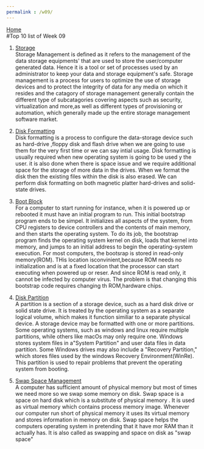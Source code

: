 ```yaml
---
permalink : /w09/
---
```

[Home](../)
<br>
#Top 10 list of Week 09
<br>

1. [Storage](https://www.geeksforgeeks.org/storage-management/)<br>
Storage Management is defined as it refers to the management of the data storage equipments' that are used to store the user/computer generated data. Hence it is a tool or set of processes used by an administrator to keep your data and storage equipment's safe.
Storage management is a process for users to optimize the use of storage devices and to protect the integrity of data for any media on which it resides and the catagory of storage management generally contain the different type of subcatagories covering aspects such as security, virtualization and more,as well as different types of provisioning or automation, which  generally made up the entire storage management software market.

2. [Disk Formatting](https://www.geeksforgeeks.org/disk-formatting/)<br>
Disk formatting is a process to configure the data-storage device such as hard-drive ,floppy disk and flash drive when we are going to use them for the very first time or we can say intial usage. Disk formatting is usually required when new operating system is going to be used y the user. it is also done when there is space issue and we require additional space for the storage of more data in the drives. When we format the disk then the existing files within the disk is also erased.
We can perform disk formatting on both magnetic platter hard-drives and solid-state drives.

3. [Boot Block](www.faadooengineers.com/online-study/post/cse/operating-system/275/boot-block)<br>
For a computer to start running for instance, when it is powered up or rebooted it must have an initial program to run. This initial bootstrap program ends to be simpel. It initializes all aspects of the system, from CPU registers to device controllers and the contents of main memory, and then starts the operating system. To do its job, the bootstrap program finds the operating system kernel on disk, loads that kernel into memory, and jumps to an initial address to begin the operating-system execution.
For most computers, the bootsrap is stored in read-only memory(ROM). THis location isconvinient,because ROM needs no initialization and is at a fixed location that the processor can start executing when powered up or reser. And since ROM is read only, it cannot be infected by computer virus. The problem is that changing this bootstrap code requires changing th ROM,hardware chips.

4. [Disk Partition](https://techterms.com/definition/partition)<br>
A partition is a section of a storage device, such as a hard disk drive or solid state drive. It is treated by the operating system as a separate logical volume, which makes it function similiar to a separate physical device.
A storage device may be formatted with one or more partitions. Some operating systems, such as windows and linux require multiple partitions, while others like macOs may only require one. Windows stores system files in a"System Partition" and user data files in data partition. Some Windows drives may also include a "Recovery Partition," which stores files used by the windows Recovery Environment(WinRe). This partition is used to repair problems that prevent the operating system from booting.

5. [Swap Space Management](https://tutorialspoint.dev/computer-science/operating-systems/operating-system-swap-space)<br>
A computer has sufficient amount of physical memory but most of times we need more so we swap some memory on disk. Swap space is a space on hard disk which is a substitute of physical memory . It is used as virtual memory which contains process memory image. Whenever our computer run short of physical memory it uses its virtual memory and stores information in memory on disk. Swap space helps the computers operating system in pretending that it have mor RAM than it actually has. It is also called as swapping and space on disk as "swap space"

